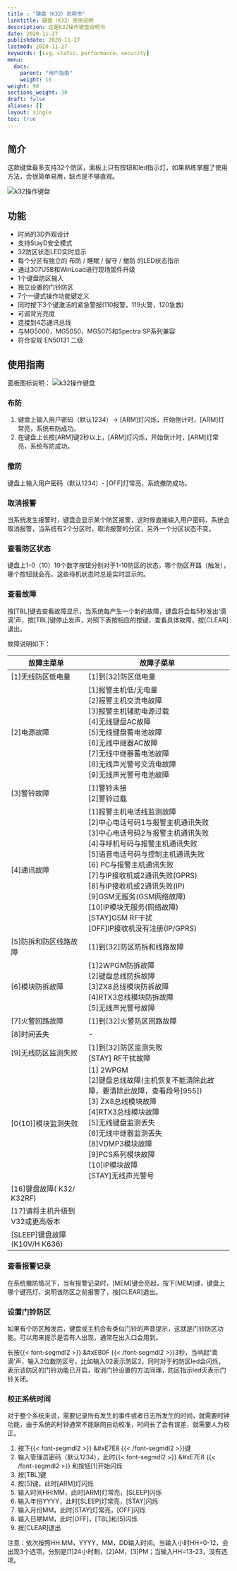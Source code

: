 ```yaml
---
title : "键盘（K32）说明书"
linktitle: 键盘（K32）使用说明
description: 这是K32操作键盘说明书
date: 2020-11-27
publishdate: 2020-11-27
lastmod: 2020-11-27
keywords: [ssg，static，performance，security]
menu:
  docs:
    parent: "用户指南"
    weight: 15
weight: 90
sections_weight: 30
draft: false
aliases: []
layout: single
toc: true
---
```


## 简介

这款键盘最多支持32个防区，面板上只有按钮和led指示灯，如果熟练掌握了使用方法，会很简单易用，缺点是不够直观。

![k32操作键盘](images/keypad-k32+-english-thumbnail.png)

## 功能

- 时尚的3D外观设计
- 支持StayD安全模式
- 32防区状态LED实时显示
- 每个分区有独立的 布防 / 睡眠 / 留守 / 撤防 的LED状态指示
- 通过307USB和WinLoad进行现场固件升级
- 1个键盘防区输入
- 独立设置的门铃防区
- 7个一键式操作功能键定义
- 同时按下3个键激活的紧急警报(110报警，119火警，120急救)
- 可调背光亮度
- 连接到4芯通讯总线
- 与MG5000，MG5050，MG5075和Spectra SP系列兼容
- 符合安规 EN50131 二级

## 使用指南

面板图标说明：
![k32操作键盘](images/k32-button-description.png)

### 布防

1. 键盘上输入用户密码（默认1234）→ [ARM]灯闪烁，开始倒计时，[ARM]灯常亮，系统布防成功。
2. 在键盘上长按[ARM]键2秒以上，[ARM]灯闪烁，开始倒计时，[ARM]灯常亮，系统布防成功。

### 撤防

键盘上输入用户密码（默认1234）- [OFF]灯常亮，系统撤防成功。

### 取消报警

当系统发生报警时，键盘会显示某个防区报警，这时候直接输入用户密码，系统会取消报警，当系统有2个分区时，取消报警的分区，另外一个分区状态不变。

### 查看防区状态

键盘上1-0（10）10个数字按钮分别对于1-10防区的状态，哪个防区开路（触发），哪个按钮就会亮，这些待机状态时总是实时显示的。

### 查看故障

按[TBL]键去查看故障显示，当系统每产生一个新的故障，键盘将会每5秒发出‘滴滴’声，按[TBL]键停止发声，对照下表按相应的按键，查看具体故障，按[CLEAR]退出。

故障说明如下：

| 故障主菜单 | 故障子菜单 |
|---|---|
|[1]无线防区低电量|[1]到[32]防区低电量|
|[2]电源故障|[1]报警主机低/无电量</br>[2]报警主机交流电故障</br>[3]报警主机辅助电源过载</br>[4]无线键盘AC故障</br>[5]无线键盘蓄电池故障</br>[6]无线中继器AC故障</br>[7]无线中继器蓄电池故障</br>[8]无线声光警号交流电故障</br>[9]无线声光警号电池故障|
|[3]警铃故障|[1]警铃未接</br>[2]警铃过载|
|[4]通讯故障|[1]报警主机电活线监测故障</br>[2]中心电话号码1与报警主机通讯失败</br>[3]中心电话号码2与报警主机通讯失败</br>[4]寻呼机号码与报警主机通讯失败</br>[5]语音电话号码与控制主机通讯失败</br>[6] PC与报警主机通讯失败</br>[7]与IP接收机或2通讯失败(GPRS)</br>[8]与IP接收机或2通讯失败(IP)</br>[9]GSM无服务(GSM网络故障)</br>[10]IP模块无服务(网络故障)</br>[STAY]GSM  RF干扰</br>[OFF]IP接收机没有注册(IP/GPRS)|
|[5]防拆和防区线路故障|[1]到[32]防区防拆和线路故障|
|[6]模块防拆故障|[1]2WPGM防拆故障</br>[2]键盘总线防拆故障</br>[3]ZX8总线模块防拆故障</br>[4]RTX3总线模块防拆故障</br>[5]无线声光警号故障|
|[7]火警回路故障|[1]到[32]火警防区回路故障|
|[8]时间丢失|-|
|[9]无线防区监测失败|[1]到[32]防区监测失败</br>[STAY] RF干扰故障|
|[0(10)]模块监测失败|[1] 2WPGM</br>[2]键盘总线故障(主机恢复不能清除此故障，要清除此故障，查看段号[955])</br>[3] ZX8总线模块故障</br>[4]RTX3总线模块故障</br>[5]无线键盘监测丢失</br>[6]无线中继器监测丢失</br>[8]VDMP3模块故障</br>[9]PCS系列模块故障</br>[10]IP模块故障</br>[STAY]无线声光警号|
|[16]键盘故障( K32/ K32RF)||
|[17]请将主机升级到V32或更高版本||
|[SLEEP]键盘故障(K10V/H  K636)||

### 查看报警记录

在系统撤防情况下，当有报警记录时，[MEM]键会亮起，按下[MEM]键，键盘上哪个键亮灯，说明该防区之前报警了，按[CLEAR]退出。

### 设置门铃防区

如果有个防区触发后，键盘或主机会有类似门铃的声音提示，这就是门铃防区功能。可以用来提示是否有人出现，通常在出入口会用到。

长按{{< font-segmdl2 >}} &#xEB0F {{< /font-segmdl2 >}}3秒，当响起‘滴滴’声，输入2位数防区号，比如输入02表示防区2，同时对于的防区led会闪烁，表示该防区的门铃功能已开启，取消门铃设置的方法同理，防区指示led灭表示门铃关闭。

### 校正系统时间

对于整个系统来说，需要记录所有发生的事件或者日志所发生的时间，就需要时钟功能，由于系统的时钟通常不能联网自动校准，时间长了会有误差，就需要人为校正。

1. 按下{{< font-segmdl2 >}} &#xE7E8 {{< /font-segmdl2 >}}键
2. 输入管理员密码（默认1234），此时{{< font-segmdl2 >}} &#xE7E8 {{< /font-segmdl2 >}} 和按钮[1]开始闪烁
3. 按[TBL]键
4. 按[5]键，此时[ARM]灯闪烁
5. 输入时间HH:MM，此时[ARM]灯常亮，[SLEEP]闪烁
6. 输入年份YYYY，此时[SLEEP]灯常亮，[STAY]闪烁
7. 输入月份MM，此时[STAY]灯常亮，[OFF]闪烁
8. 输入日期MM，此时[OFF]，[TBL]和[5]闪烁
9. 按[CLEAR]退出

注意：依次按照HH:MM，YYYY，MM，DD输入时间。当输入小时HH=0-12，会出现3个选项，分别是[1]24小时制，[2]AM，[3]PM；当输入HH=13-23，没有选项。
